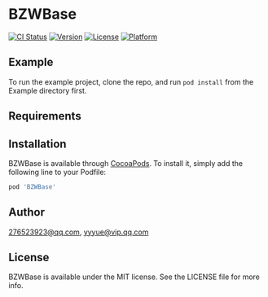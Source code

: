 # BZWBase

[![CI Status](https://img.shields.io/travis/276523923@qq.com/BZWBase.svg?style=flat)](https://travis-ci.org/276523923@qq.com/BZWBase)
[![Version](https://img.shields.io/cocoapods/v/BZWBase.svg?style=flat)](https://cocoapods.org/pods/BZWBase)
[![License](https://img.shields.io/cocoapods/l/BZWBase.svg?style=flat)](https://cocoapods.org/pods/BZWBase)
[![Platform](https://img.shields.io/cocoapods/p/BZWBase.svg?style=flat)](https://cocoapods.org/pods/BZWBase)

## Example

To run the example project, clone the repo, and run `pod install` from the Example directory first.

## Requirements

## Installation

BZWBase is available through [CocoaPods](https://cocoapods.org). To install
it, simply add the following line to your Podfile:

```ruby
pod 'BZWBase'
```

## Author

276523923@qq.com, yyyue@vip.qq.com

## License

BZWBase is available under the MIT license. See the LICENSE file for more info.
